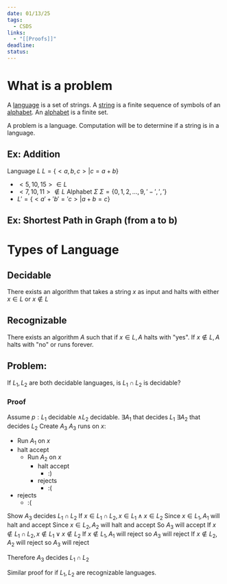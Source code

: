 ```yaml
---
date: 01/13/25
tags:
  - CSDS
links:
  - "[[Proofs]]"
deadline: 
status:
---
```

# What is a problem
A <u>language</u> is a set of strings.
A <u>string</u> is a finite sequence of symbols of an <u>alphabet</u>.
An <u>alphabet</u> is a finite set.

A problem is a language. Computation will be to determine if a string is in a language.
## Ex: Addition
Language $L$
$L=\{<a,b,c>| c=a+b\}$
- $<5,10,15>\in L$
- $<7, 10,11>\notin L$
Alphabet $\Sigma$
$\Sigma = \{0,1,2,...,9,'-',','\}$
- $L'=\{<a'+'b'='c>|a+b=c\}$
## Ex: Shortest Path in Graph (from a to b)
# Types of Language
## Decidable
There exists an algorithm that takes a string $x$ as input and halts with either $x\in L$ or $x\notin L$
## Recognizable
There exists an algorithm $A$ such that if $x\in L, A$ halts with "yes". If $x\notin L,A$ halts with "no" or runs forever.

## Problem:
If $L_{1},L_{2}$ are both decidable languages, is $L_{1}\cap L_{2}$  is decidable?
### Proof
Assume $p:L_{1}$ decidable $\land L_{2}$ decidable.
$\exists A_1$ that decides $L_1$
$\exists A_{2}$ that decides $L_2$
Create $A_3$ 
$A_3$ runs on $x$:
- Run $A_1$ on $x$
- halt accept
	- Run $A_2$ on $x$
		- halt accept
			- :) 
		- rejects
			- :(
- rejects
	- :(

Show $A_3$ decides $L_{1}\cap L_2$ 
If $x\in L_{1}\cap L_{2} , x\in L_{1}\land x\in L_{2}$ 
	Since $x\in L_{1}, A_1$ will halt and accept
	Since $x\in L_{2}, A_{2}$ will halt and accept
	So $A_3$ will accept
If $x\notin L_{1}\cap L_{2}, x\notin L_{1}\lor x\notin L_{2}$
	If $x\notin L_{1}, A_{1}$ will reject
		so $A_{3}$ will reject
	 If $x\notin L_{2}, A_2$ will reject
		 so $A_{3}$ will reject

Therefore $A_3$ decides $L_{1}\cap L_2$

Similar proof for if $L_{1},L_{2}$ are recognizable languages. 